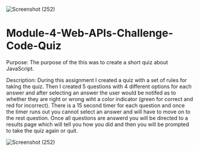 ![Screenshot (252)](https://user-images.githubusercontent.com/107810359/189802413-55a52e73-1aab-4614-8395-0d8668febf2a.png)
# Module-4-Web-APIs-Challenge-Code-Quiz

Purpose: The purpose of the this was to create a short quiz about JavaScript.

Description: During this assignment I created a quiz with a set of rules for taking the quiz. Then I created 5 questions with 4 different options for each answer and after selecting an answer the user would be notifed as to whether they are right or wrong wiht a color indicator (green for correct and red for incorrect). There is a 15 second timer for each question and once the timer runs out you cannot select an answer and will have to move on to the rest question. Once all questions are answerd you will be directed to a results page which will tell you how you did and then you will be prompted to take the quiz again or quit.

![Screenshot (252)](https://user-images.githubusercontent.com/107810359/189802476-d8929d77-a00f-48dc-b938-3a55cf4ceacf.png)
